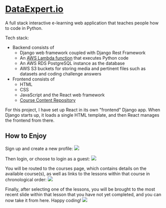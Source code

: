 # [DataExpert.io](http://www.dataexpert.io)

A full stack interactive e-learning web application that teaches people how to code in Python. 

Tech stack:
* Backend consists of 
    * Django web framework coupled with Django Rest Framework
    * An [AWS Lambda function](https://github.com/dirmi513/DataExpert-Code-Executor-Lambdas) that executes Python
     code
     * An AWS RDS PostgreSQL instance as the database
     * AWS S3 buckets for storing media and pertinent files such as datasets and coding challenge answers
* Frontend consists of 
    * HTML
    * CSS
    * JavaScript and the React web framework
    * [Course Content Repository](https://github.com/dirmi513/DataExpert-Material)

For this project, I have set up React in its own "frontend" Django app. When Django starts up, it loads a single HTML template, and then React manages the frontend from there.

## How to Enjoy

Sign up and create a new profile:
![](https://s3.amazonaws.com/dataexpert.images/Media/signup.png)

Then login, or choose to login as a guest:
![](https://s3.amazonaws.com/dataexpert.images/Media/login.png)

You will be routed to the courses page, which contains details on the available course(s), as well as links to the
 lessons within that course in chronological order:
![](https://s3.amazonaws.com/dataexpert.images/Media/courses.png)

Finally, after selecting one of the lessons, you will be brought to the most recent slide within that lesson that you
 have not yet completed, and you can now take it from here.  Happy coding!
![](https://s3.amazonaws.com/dataexpert.images/Media/slide.png)
